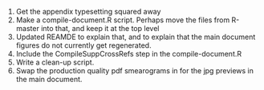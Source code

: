 

1. Get the appendix typesetting squared away
2. Make a compile-document.R script.  Perhaps move the files from R-master into that, 
and keep it at the top level
3. Updated REAMDE to explain that, and to explain that the main document figures do not currently get regenerated.
4. Include the CompileSuppCrossRefs step in the compile-document.R 
5. Write a clean-up script.
6. Swap the production quality pdf smearograms in for the jpg previews in the main document.


